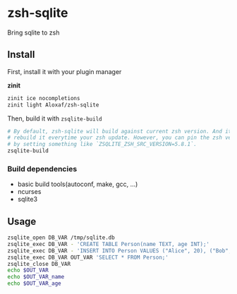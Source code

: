# zsh-sqlite

Bring sqlite to zsh

## Install

First, install it with your plugin manager

**zinit**

```zsh
zinit ice nocompletions
zinit light Aloxaf/zsh-sqlite
```

Then, build it with `zsqlite-build`

```zsh
# By default, zsh-sqlite will build against current zsh version. And it will ask you to
# rebuild it everytime your zsh update. However, you can pin the zsh version it use
# by setting something like `ZSQLITE_ZSH_SRC_VERSION=5.8.1`.
zsqlite-build
```

### Build dependencies

- basic build tools(autoconf, make, gcc, ...)
- ncurses
- sqlite3

## Usage

```zsh
zsqlite_open DB_VAR /tmp/sqlite.db
zsqlite_exec DB_VAR - 'CREATE TABLE Person(name TEXT, age INT);'
zsqlite_exec DB_VAR - 'INSERT INTO Person VALUES ("Alice", 20), ("Bob", 21);'
zsqlite_exec DB_VAR OUT_VAR 'SELECT * FROM Person;'
zsqlite_close DB_VAR
echo $OUT_VAR
echo $OUT_VAR_name
echo $OUT_VAR_age
```
